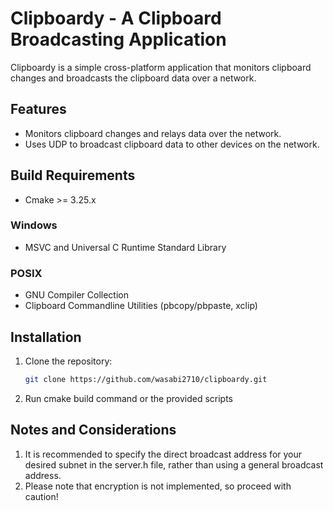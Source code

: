 # Clipboardy - A Clipboard Broadcasting Application

Clipboardy is a simple cross-platform application that monitors clipboard changes and broadcasts the clipboard data over a network. 

## Features

- Monitors clipboard changes and relays data over the network.
- Uses UDP to broadcast clipboard data to other devices on the network.

## Build Requirements
- Cmake >= 3.25.x
  
### Windows
- MSVC and Universal C Runtime Standard Library

### POSIX
- GNU Compiler Collection
- Clipboard Commandline Utilities (pbcopy/pbpaste, xclip)

## Installation

1. Clone the repository:
   ```bash
   git clone https://github.com/wasabi2710/clipboardy.git
2. Run cmake build command or the provided scripts

## Notes and Considerations

1. It is recommended to specify the direct broadcast address for your desired subnet in the server.h file, rather than using a general broadcast address.
2. Please note that encryption is not implemented, so proceed with caution!
